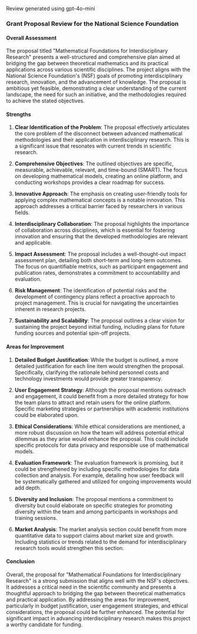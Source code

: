 Review generated using gpt-4o-mini

### Grant Proposal Review for the National Science Foundation

#### Overall Assessment

The proposal titled "Mathematical Foundations for Interdisciplinary Research" presents a well-structured and comprehensive plan aimed at bridging the gap between theoretical mathematics and its practical applications across various scientific disciplines. The project aligns with the National Science Foundation's (NSF) goals of promoting interdisciplinary research, innovation, and the advancement of knowledge. The proposal is ambitious yet feasible, demonstrating a clear understanding of the current landscape, the need for such an initiative, and the methodologies required to achieve the stated objectives.

#### Strengths

1. **Clear Identification of the Problem**: The proposal effectively articulates the core problem of the disconnect between advanced mathematical methodologies and their application in interdisciplinary research. This is a significant issue that resonates with current trends in scientific research.

2. **Comprehensive Objectives**: The outlined objectives are specific, measurable, achievable, relevant, and time-bound (SMART). The focus on developing mathematical models, creating an online platform, and conducting workshops provides a clear roadmap for success.

3. **Innovative Approach**: The emphasis on creating user-friendly tools for applying complex mathematical concepts is a notable innovation. This approach addresses a critical barrier faced by researchers in various fields.

4. **Interdisciplinary Collaboration**: The proposal highlights the importance of collaboration across disciplines, which is essential for fostering innovation and ensuring that the developed methodologies are relevant and applicable.

5. **Impact Assessment**: The proposal includes a well-thought-out impact assessment plan, detailing both short-term and long-term outcomes. The focus on quantifiable metrics, such as participant engagement and publication rates, demonstrates a commitment to accountability and evaluation.

6. **Risk Management**: The identification of potential risks and the development of contingency plans reflect a proactive approach to project management. This is crucial for navigating the uncertainties inherent in research projects.

7. **Sustainability and Scalability**: The proposal outlines a clear vision for sustaining the project beyond initial funding, including plans for future funding sources and potential spin-off projects.

#### Areas for Improvement

1. **Detailed Budget Justification**: While the budget is outlined, a more detailed justification for each line item would strengthen the proposal. Specifically, clarifying the rationale behind personnel costs and technology investments would provide greater transparency.

2. **User Engagement Strategy**: Although the proposal mentions outreach and engagement, it could benefit from a more detailed strategy for how the team plans to attract and retain users for the online platform. Specific marketing strategies or partnerships with academic institutions could be elaborated upon.

3. **Ethical Considerations**: While ethical considerations are mentioned, a more robust discussion on how the team will address potential ethical dilemmas as they arise would enhance the proposal. This could include specific protocols for data privacy and responsible use of mathematical models.

4. **Evaluation Framework**: The evaluation framework is promising, but it could be strengthened by including specific methodologies for data collection and analysis. For example, detailing how user feedback will be systematically gathered and utilized for ongoing improvements would add depth.

5. **Diversity and Inclusion**: The proposal mentions a commitment to diversity but could elaborate on specific strategies for promoting diversity within the team and among participants in workshops and training sessions.

6. **Market Analysis**: The market analysis section could benefit from more quantitative data to support claims about market size and growth. Including statistics or trends related to the demand for interdisciplinary research tools would strengthen this section.

#### Conclusion

Overall, the proposal for "Mathematical Foundations for Interdisciplinary Research" is a strong submission that aligns well with the NSF's objectives. It addresses a critical need in the scientific community and presents a thoughtful approach to bridging the gap between theoretical mathematics and practical application. By addressing the areas for improvement, particularly in budget justification, user engagement strategies, and ethical considerations, the proposal could be further enhanced. The potential for significant impact in advancing interdisciplinary research makes this project a worthy candidate for funding.